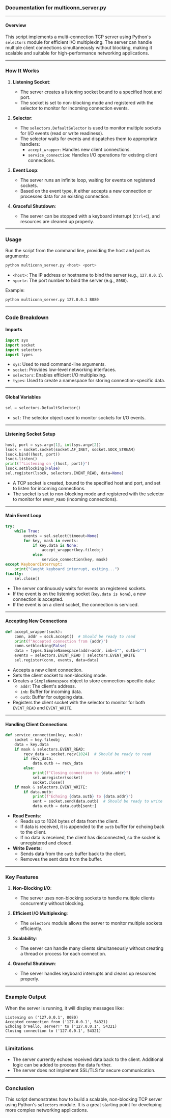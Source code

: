 ### Documentation for multiconn_server.py

---

#### **Overview**
This script implements a multi-connection TCP server using Python's `selectors` module for efficient I/O multiplexing. The server can handle multiple client connections simultaneously without blocking, making it scalable and suitable for high-performance networking applications.

---

### **How It Works**
1. **Listening Socket**:
   - The server creates a listening socket bound to a specified host and port.
   - The socket is set to non-blocking mode and registered with the selector to monitor for incoming connection events.

2. **Selector**:
   - The `selectors.DefaultSelector` is used to monitor multiple sockets for I/O events (read or write readiness).
   - The selector waits for events and dispatches them to appropriate handlers:
     - `accept_wrapper`: Handles new client connections.
     - `service_connection`: Handles I/O operations for existing client connections.

3. **Event Loop**:
   - The server runs an infinite loop, waiting for events on registered sockets.
   - Based on the event type, it either accepts a new connection or processes data for an existing connection.

4. **Graceful Shutdown**:
   - The server can be stopped with a keyboard interrupt (`Ctrl+C`), and resources are cleaned up properly.

---

### **Usage**
Run the script from the command line, providing the host and port as arguments:

```bash
python multiconn_server.py <host> <port>
```

- `<host>`: The IP address or hostname to bind the server (e.g., `127.0.0.1`).
- `<port>`: The port number to bind the server (e.g., `8080`).

Example:
```bash
python multiconn_server.py 127.0.0.1 8080
```

---

### **Code Breakdown**

#### **Imports**
```python
import sys
import socket
import selectors
import types
```
- `sys`: Used to read command-line arguments.
- `socket`: Provides low-level networking interfaces.
- `selectors`: Enables efficient I/O multiplexing.
- `types`: Used to create a namespace for storing connection-specific data.

---

#### **Global Variables**
```python
sel = selectors.DefaultSelector()
```
- `sel`: The selector object used to monitor sockets for I/O events.

---

#### **Listening Socket Setup**
```python
host, port = sys.argv[1], int(sys.argv[2])
lsock = socket.socket(socket.AF_INET, socket.SOCK_STREAM)
lsock.bind((host, port))
lsock.listen()
print(f"Listening on {(host, port)}")
lsock.setblocking(False)
sel.register(lsock, selectors.EVENT_READ, data=None)
```
- A TCP socket is created, bound to the specified host and port, and set to listen for incoming connections.
- The socket is set to non-blocking mode and registered with the selector to monitor for `EVENT_READ` (incoming connections).

---

#### **Main Event Loop**
```python
try:
    while True:
        events = sel.select(timeout=None)
        for key, mask in events:
            if key.data is None:
                accept_wrapper(key.fileobj)
            else:
                service_connection(key, mask)
except KeyboardInterrupt:
    print("Caught keyboard interrupt, exiting...")
finally:
    sel.close()
```
- The server continuously waits for events on registered sockets.
- If the event is on the listening socket (`key.data is None`), a new connection is accepted.
- If the event is on a client socket, the connection is serviced.

---

#### **Accepting New Connections**
```python
def accept_wrapper(sock):
    conn, addr = sock.accept()  # Should be ready to read
    print(f"Accepted connection from {addr}")
    conn.setblocking(False)
    data = types.SimpleNamespace(addr=addr, inb=b"", outb=b"")
    events = selectors.EVENT_READ | selectors.EVENT_WRITE
    sel.register(conn, events, data=data)
```
- Accepts a new client connection.
- Sets the client socket to non-blocking mode.
- Creates a `SimpleNamespace` object to store connection-specific data:
  - `addr`: The client's address.
  - `inb`: Buffer for incoming data.
  - `outb`: Buffer for outgoing data.
- Registers the client socket with the selector to monitor for both `EVENT_READ` and `EVENT_WRITE`.

---

#### **Handling Client Connections**
```python
def service_connection(key, mask):
    socket = key.fileobj
    data = key.data
    if mask & selectors.EVENT_READ:
        recv_data = socket.recv(1024)  # Should be ready to read
        if recv_data:
            data.outb += recv_data
        else:
            print(f"Closing connection to {data.addr}")
            sel.unregister(socket)
            socket.close()
    if mask & selectors.EVENT_WRITE:
        if data.outb:
            print(f"Echoing {data.outb} to {data.addr}")
            sent = socket.send(data.outb)  # Should be ready to write
            data.outb = data.outb[sent:]
```
- **Read Events**:
  - Reads up to 1024 bytes of data from the client.
  - If data is received, it is appended to the `outb` buffer for echoing back to the client.
  - If no data is received, the client has disconnected, so the socket is unregistered and closed.
- **Write Events**:
  - Sends data from the `outb` buffer back to the client.
  - Removes the sent data from the buffer.

---

### **Key Features**
1. **Non-Blocking I/O**:
   - The server uses non-blocking sockets to handle multiple clients concurrently without blocking.

2. **Efficient I/O Multiplexing**:
   - The `selectors` module allows the server to monitor multiple sockets efficiently.

3. **Scalability**:
   - The server can handle many clients simultaneously without creating a thread or process for each connection.

4. **Graceful Shutdown**:
   - The server handles keyboard interrupts and cleans up resources properly.

---

### **Example Output**
When the server is running, it will display messages like:
```
Listening on ('127.0.0.1', 8080)
Accepted connection from ('127.0.0.1', 54321)
Echoing b'Hello, server!' to ('127.0.0.1', 54321)
Closing connection to ('127.0.0.1', 54321)
```

---

### **Limitations**
- The server currently echoes received data back to the client. Additional logic can be added to process the data further.
- The server does not implement SSL/TLS for secure communication.

---

### **Conclusion**
This script demonstrates how to build a scalable, non-blocking TCP server using Python's `selectors` module. It is a great starting point for developing more complex networking applications.